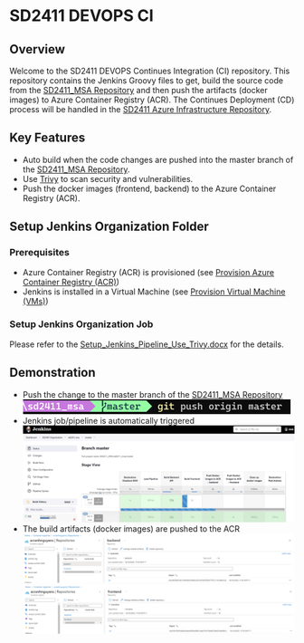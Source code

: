 # SD2411 DEVOPS CI
## Overview
Welcome to the SD2411 DEVOPS Continues Integration (CI) repository. This repository contains the Jenkins Groovy files to get, build the source code from the [SD2411_MSA Repository](https://github.com/sieunhantanbao/sd2411_msa) and then push the artifacts (docker images) to Azure Container Registry (ACR). The Continues Deployment (CD) process will be handled in the [SD2411 Azure Infrastructure Repository](https://github.com/sieunhantanbao/sd2411_azure_infrastructure).

## Key Features
- Auto build when the code changes are pushed into the master branch of the [SD2411_MSA Repository](https://github.com/sieunhantanbao/sd2411_msa).
- Use [Trivy](https://trivy.dev/) to scan security and vulnerabilities.
- Push the docker images (frontend, backend) to the Azure Container Registry (ACR).

## Setup Jenkins Organization Folder
### Prerequisites
- Azure Container Registry (ACR) is provisioned (see [Provision Azure Container Registry (ACR)](https://github.com/sieunhantanbao/sd2411_azure_infrastructure#provision-azure-container-registry-acr))
- Jenkins is installed in a Virtual Machine (see [Provision Virtual Machine (VMs)](https://github.com/sieunhantanbao/sd2411_azure_infrastructure#provision-virtual-machine-vms))
### Setup Jenkins Organization Job
Please refer to the [Setup_Jenkins_Pipeline_Use_Trivy.docx](https://github.com/sieunhantanbao/sd2411-devops-ci/blob/main/Setup_Jenkins_Pipeline_Use_Trivy.docx) for the details.

## Demonstration
- Push the change to the master branch of the [SD2411_MSA Repository](https://github.com/sieunhantanbao/sd2411_msa)<br/>
![image info](./images/git_push_main_branch.png)
- Jenkins job/pipeline is automatically triggered
![image info](./images/jenkins_is_triggered.png)
- The build artifacts (docker images) are pushed to the ACR
![image info](./images/acr_backend.PNG)
![image info](./images/acr_frontend.PNG)